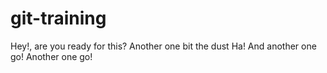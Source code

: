 # git-training
Hey!, are you ready for this?
Another one bit the dust
Ha!
And another one go!
Another one go!
